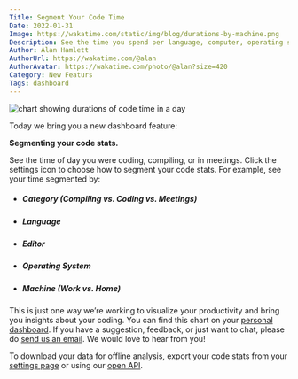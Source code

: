 ```yaml
---
Title: Segment Your Code Time
Date: 2022-01-31
Image: https://wakatime.com/static/img/blog/durations-by-machine.png
Description: See the time you spend per language, computer, operating system, or compiling vs coding.
Author: Alan Hamlett
AuthorUrl: https://wakatime.com/@alan
AuthorAvatar: https://wakatime.com/photo/@alan?size=420
Category: New Featurs
Tags: dashboard
---
```


<img src="https://wakatime.com/static/img/blog/durations-segmented.gif" class="img-responsive" alt="chart showing durations of code time in a day" />

Today we bring you a new dashboard feature:

**Segmenting your code stats.**

See the time of day you were coding, compiling, or in meetings.
Click the settings icon to choose how to segment your code stats.
For example, see your time segmented by:

* ##### Category (Compiling vs. Coding vs. Meetings)

* ##### Language

* ##### Editor

* ##### Operating System

* ##### Machine (Work vs. Home)


This is just one way we’re working to visualize your productivity and bring you insights about your coding.
You can find this chart on your [personal dashboard][dashboard].
If you have a suggestion, feedback, or just want to chat, please do [send us an email][contact].
We would love to hear from you!

To download your data for offline analysis, export your code stats from your [settings page][settings] or using our [open API][api].

[dashboard]: https://wakatime.com/dashboard
[contact]: https://wakatime.com/help/contact
[settings]: https://wakatime.com/settings
[api]: https://wakatime.com/api
